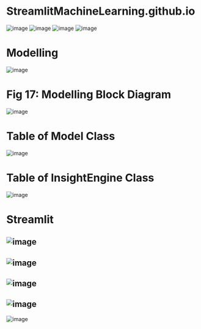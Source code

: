 # StreamlitMachineLearning.github.io

![image](https://user-images.githubusercontent.com/85578758/233858141-db559ec7-22ed-4371-ad30-0458ffe09847.png)
![image](https://user-images.githubusercontent.com/85578758/233863759-5a52b899-1160-49a7-b2be-427c359d60e6.png)
![image](https://user-images.githubusercontent.com/85578758/233863856-ebea860f-6e1d-43b4-89be-88d64fe9fe78.png)
![image](https://user-images.githubusercontent.com/85578758/233863876-917910b6-8537-4d41-a3a2-2c1f8f8885a5.png)

# Modelling
![image](https://user-images.githubusercontent.com/85578758/233863978-d1faa0d8-b18b-4a59-bfa1-9e65b55f98d5.png)

# Fig 17: Modelling Block Diagram
![image](https://user-images.githubusercontent.com/85578758/233864212-5f1b6ad7-a3e2-4454-bc97-f2853833c634.png)
                      
 # Table of Model Class	
 ![image](https://user-images.githubusercontent.com/85578758/233864322-c35b1951-8632-4b04-99ef-140ae53e1853.png)
# Table of InsightEngine Class
![image](https://user-images.githubusercontent.com/85578758/233864377-8c37c09b-37a1-48f4-a27b-c633362ce8ab.png)
# Streamlit
![image](https://user-images.githubusercontent.com/85578758/233864463-27c66c91-1c98-40f0-9eb3-bfb0a4eb8551.png)
-
![image](https://user-images.githubusercontent.com/85578758/233864540-00f24998-e07f-4c21-9174-b12df413bd00.png)
-
![image](https://user-images.githubusercontent.com/85578758/233864552-4302c840-a7e2-416d-a4fc-75647e25c30c.png)
-
![image](https://user-images.githubusercontent.com/85578758/233864606-d6395ce9-09bc-4392-a44d-797501b77af8.png)
-
![image](https://user-images.githubusercontent.com/85578758/233864818-82e4d2a9-2fd9-4a19-b6c6-58050157901a.png)

